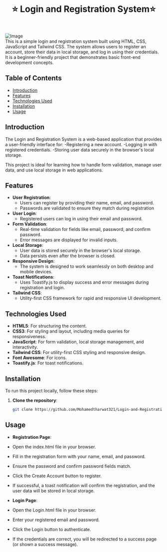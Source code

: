 <h1 align="center"> ⭐️ Login and Registration System⭐️ </h1> <br>





![Image](https://github.com/user-attachments/assets/d310e7c2-a6a0-4ca7-a851-6358fc0b486e) <br>
This is a simple login and registration system built using HTML, CSS, JavaScript and Tailwind CSS. The system allows users to register an account, store their data in local storage, and log in using their credentials. It is a beginner-friendly project that demonstrates basic front-end development concepts.


## Table of Contents

- [Introduction](#introduction)
- [Features](#features)
- [Technologies Used](#technologies-used)
- [Installation](#installation)
- [Usage](#usage)


## Introduction
The Login and Registration System is a web-based application that provides a user-friendly interface for:
  -Registering a new account.
  -Logging in with registered credentials.
  -Storing user data securely in the browser's local storage.

This project is ideal for learning how to handle form validation, manage user data, and use local storage in web applications.

## Features
- **User Registration**:
  - Users can register by providing their name, email, and password.
  - Passwords are validated to ensure they match during registration
- **User Login**:
   - Registered users can log in using their email and password.
- **Form Validation**:
    - Real-time validation for fields like email, password, and confirm password.
    - Error messages are displayed for invalid inputs.
- **Local Storage**:
    - User data is stored securely in the browser's local storage.
    - Data persists even after the browser is closed.
- **Responsive Design**:
    - The system is designed to work seamlessly on both desktop and mobile devices.
- **Toast Notifications**:
     - Uses Toastify.js to display success and error messages during registration and login.
- **Tailwind CSS**:
    - Utility-first CSS framework for rapid and responsive UI development.
    

  



## Technologies Used
- **HTML5**: For structuring the content.
- **CSS3**: For styling and layout, including media queries for responsiveness.
- **JavaScript**: For form validation, local storage management, and interactivity.
- **Tailwind CSS**: For utility-first CSS styling and responsive design.
- **Font Awesome**: For icons.
- **Toastify.js**: For toast notifications.


## Installation
To run this project locally, follow these steps:

1. **Clone the repository**:
   ```bash
   git clone https://github.com/Mohamedtharwat321/Login-and-Registration-System.git


## Usage
- **Registration Page**:
- Open the index.html file in your browser.
- Fill in the registration form with your name, email, and password.
- Ensure the password and confirm password fields match.
- Click the Create Account button to register.
- If successful, a toast notification will confirm the registration, and the user data will be stored in local storage.

- **Login Page**:
- Open the Login.html file in your browser.
- Enter your registered email and password.
- Click the Login button to authenticate.
- If the credentials are correct, you will be redirected to a success page (or shown a success message).
